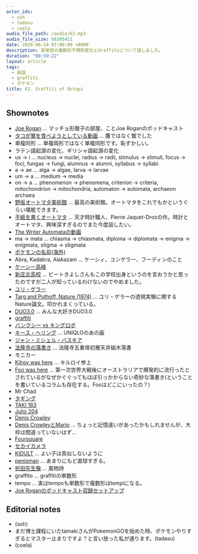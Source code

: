```yaml
---
actor_ids:
  - soh
  - tadasu
  - coela
audio_file_path: /audio/62.mp3
audio_file_size: 66305411
date: 2020-06-24 07:00:00 +0900
description: 英単語の複数形不規則変化とGraffitiについて話しました。
duration: "00:59:22"
layout: article
tags:
  - 英語
  - graffiti
  - ポケモン
title: 62. Graffiti of Octopi
---
```


## Shownotes
- [Joe Rogan](http://podcasts.joerogan.net/) ... マッチョ形徹子の部屋、ことJoe Roganのポッドキャスト
- [タコが鷲を食べようとしている動画](https://www.youtube.com/watch?v=q9X5G9NSEHk) ... 鷹ではなく鷲でした
- 単複同形 ... 単複両形ではなく単複同形です。恥ずかしい。
- ラテン語起源の変化、ギリシャ語起源の変化
- us -> i ... nucleus -> nuclei, radius -> radii, stimulus -> stimuli, focus -> foci, fungas -> fungi, alumnus -> alumni, syllabus -> syllabi
- a -> ae ... alga -> algae, larva -> larvae
- um -> a ... medium -> media
- on -> a ... phenomenon -> phenomena, criterion -> criteria, mitochondrion -> mitochondria, automaton -> automata, archaeon archaea
- [野坂オートマタ美術館](http://www.automata.co.jp/) ... 最高の美術館。オートマタをこれでもかというぐらい堪能できます。
- [手紙を書くオートマタ](https://en.wikipedia.org/wiki/Jaquet-Droz_automata) ... 天才時計職人、Pierre Jaquet-Drozの作。時計とオートマタ、興味深すぎるのでまた今度話したい。
- [The Writer Automataの動画](https://www.youtube.com/watch?v=OehTO9l1Hp8)
- ma -> mata ... chiasma -> chiasmata, diploma -> diplomata -> enigma -> enigmata, stigma -> stigmata
- [ポケモンの名前(海外)](https://wiki.pokemonwiki.com/wiki/%E3%83%9D%E3%82%B1%E3%83%A2%E3%83%B3%E3%81%AE%E5%A4%96%E5%9B%BD%E8%AA%9E%E5%90%8D%E4%B8%80%E8%A6%A7)
- Abra, Kadabra, Alakazam ... ケーシィ、ユンゲラー、フーディンのこと
- [ケーシー高峰](https://ja.wikipedia.org/wiki/%E3%82%B1%E3%83%BC%E3%82%B7%E3%83%BC%E9%AB%98%E5%B3%B0)
- [新庄北高校](https://ja.wikipedia.org/wiki/%E5%B1%B1%E5%BD%A2%E7%9C%8C%E7%AB%8B%E6%96%B0%E5%BA%84%E5%8C%97%E9%AB%98%E7%AD%89%E5%AD%A6%E6%A0%A1) ... ビートきよしさんもこの学校出身というのを言おうかと思ったのですが二人が知っているわけないのでやめました。
- [ユリ・ゲラー](https://ja.wikipedia.org/wiki/%E3%83%A6%E3%83%AA%E3%83%BB%E3%82%B2%E3%83%A9%E3%83%BC)
- [Targ and Puthoff, Nature (1974)](https://www.nature.com/articles/251602a0) ... ユリ・ゲラーの透視実験に関するNature論文。叩かれまくっている。
- [DUO3.0](https://www.amazon.co.jp/dp/4900790052/?tag=researchatf04-22) ... みんな大好きDUO3.0
- [graffiti](https://en.wikipedia.org/wiki/Graffiti)
- [バンクシー vs キングロボ](https://startum.space/art/banksy%EF%BC%86king-robbo/)
- [キース・ヘリング](https://ja.wikipedia.org/wiki/%E3%82%AD%E3%83%BC%E3%82%B9%E3%83%BB%E3%83%98%E3%83%AA%E3%83%B3%E3%82%B0) ... UNIQLOのあの画
- [ジャン・ミシェル・バスキア](https://ja.wikipedia.org/wiki/%E3%82%B8%E3%83%A3%E3%83%B3%EF%BC%9D%E3%83%9F%E3%82%B7%E3%82%A7%E3%83%AB%E3%83%BB%E3%83%90%E3%82%B9%E3%82%AD%E3%82%A2)
- [法隆寺の落書き](https://ja.wikipedia.org/wiki/%E6%B3%95%E9%9A%86%E5%AF%BA%E4%BA%94%E9%87%8D%E5%A1%94%E5%88%9D%E5%B1%A4%E5%A4%A9%E4%BA%95%E7%B5%84%E6%9C%A8%E8%90%BD%E6%9B%B8) ... 法隆寺五重塔初層天井組木落書
- モニカー
- [Kilroy was here](https://en.wikipedia.org/wiki/Kilroy_was_here) ... キルロイ参上
- [Foo was here](https://en.wikipedia.org/wiki/Foo_was_here) ... 第一次世界大戦後にオーストラリアで爆発的に流行ったとされているがなぜかぐぐってもほぼ引っかからない奇妙な落書き(ということを書いているコラムも存在する。Fooはどこにいったの？)
- Mr Chad
- [タギング](https://ja.wikipedia.org/wiki/%E3%82%BF%E3%82%AE%E3%83%B3%E3%82%B0)
- [TAKI 183](https://en.wikipedia.org/wiki/TAKI_183)
- [Julio 204](https://en.wikipedia.org/wiki/Julio_204)
- [Denis Crowley](https://en.wikipedia.org/wiki/Dennis_Crowley)
- [Denis CrowleyとMario](https://www.cnn.com/2010/TECH/innovation/06/04/foursquare.dennis.crowley/index.html) ... ちょっと記憶違いがあったかもしれませんが、大枠は間違っていないはず...
- [Foursquare](https://ja.foursquare.com/)
- [セカイカメラ](https://ja.wikipedia.org/wiki/%E3%82%BB%E3%82%AB%E3%82%A4%E3%82%AB%E3%83%A1%E3%83%A9)
- [KIDULT](https://www.youtube.com/watch?v=1-m27orLIOc) ... よい子は真似しないように
- [penisman](https://www.nydailynews.com/news/national/ny-arrested-arizona-penis-man-claims-there-are-more-penis-men-20200128-uet57r6egrhfhiaontvnllwv3m-story.html) ... あまりにもど直球すぎる。
- [折田先生像](https://ja.wikipedia.org/wiki/%E6%8A%98%E7%94%B0%E5%85%88%E7%94%9F%E5%83%8F) ... 風物詩
- graffito ... graffitiの単数形
- tempo ... 実はtempoも単数形で複数形はtempiになる。
- [Joe Roganのポッドキャスト収録セットアップ](https://jrelibrary.com/articles/joe-rogan-experience-podcast-equipment-studio-setup/)


## Editorial notes
- (soh)
- まだ博士課程にいたtamakiさんがPokemonGOを始めた時、ポケモンやりすぎるとマスター止まりですよ？と言い放った私が通ります。(tadasu)
- (coela)
